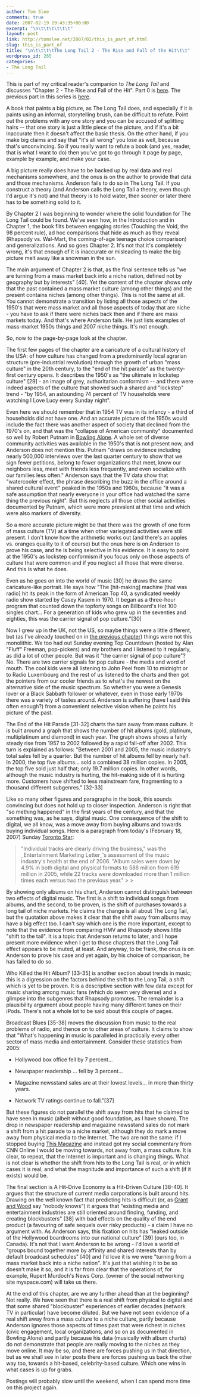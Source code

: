 ```yaml
---
author: Tom Slee
comments: true
date: 2007-02-19 19:43:35+00:00
excerpt: "\n\t\t\t\t\t\t"
layout: post
link: http://tomslee.net/2007/02/this_is_part_of.html
slug: this_is_part_of
title: "\n\t\t\t\tThe Long Tail 2 - The Rise and Fall of the Hit\t\t"
wordpress_id: 265
categories:
- The Long Tail
---
```



				

This is part of my critical reader's companion to _The Long Tail_ and discusses "Chapter 2 - The Rise and Fall of the Hit". Part 0 is [here](http://whimsley.typepad.com/whimsley/2007/02/my_next_several.html). The previous part in this series is [here](http://whimsley.typepad.com/whimsley/2007/02/chapter_1_start.html).  
  
A book that paints a big picture, as The Long Tail does, and especially if it is paints using an informal, storytelling brush, can be difficult to refute. Point out the problems with any one story and you can be accused of splitting hairs -- that one story is just a little piece of the picture, and if it's a bit inaccurate then it doesn't affect the basic thesis. On the other hand, if you make big claims and say that "it's all wrong" you lose as well, because that's unconvincing. So if you really want to refute a book (and yes, reader, that is what I want to do) then you've got to go through it page by page, example by example, and make your case.  
  
A big picture really does have to be backed up by real data and real mechanisms somewhere, and the onus is on the author to provide that data and those mechanisms. Anderson fails to do so in The Long Tail. If you construct a theory (and Anderson calls the Long Tail a theory, even though I'd argue it's not) and that theory is to hold water, then sooner or later there has to be something solid to it.  
  
By Chapter 2 I was beginning to wonder where the solid foundation for The Long Tail could be found. We've seen how, in the Introduction and in Chapter 1, the book flits between engaging stories (Touching the Void, the 98 percent rule), ad hoc comparisons that hide as much as they reveal (Rhapsody vs. Wal-Mart, the coming-of-age teenage choice comparison) and generalizations. And so goes Chapter 2. It's not that it's completely wrong, it's that enough of it is inaccurate or misleading to make the big picture melt away like a snowman in the sun.  
  
The main argument of Chapter 2 is that, as the final sentence tells us "we are turning from a mass market back into a niche nation, defined not by geography but by interests" [40]. Yet the content of the chapter shows only that the past contained a mass market culture (among other things) and the present contains niches (among other things). This is not the same at all. You cannot demonstrate a transition by listing all those aspects of the 1950's that were mass market and all those aspects of today that are niche - you have to ask if there were niches back then and if there are mass markets today. And that's where Anderson fails. He just lists examples of mass-market 1950s things and 2007 niche things. It's not enough.  
  
So, now to the page-by-page look at the chapter.  
  
The first few pages of the chapter are a caricature of a cultural history of the USA: of how culture has changed from a predominantly local agrarian structure (pre-industrial revolution) through the growth of urban "mass culture" in the 20th century, to the "end of the hit parade" as the twenty-first century opens. It describes the 1950's as "the ultimate in lockstep culture" [29] - an image of grey, authoritarian conformism -- and there were indeed aspects of the culture that showed such a shared and "lockstep" trend - "by 1954, an astounding 74 percent of TV households were watching I Love Lucy every Sunday night".   
  
Even here we should remember that in 1954 TV was in its infancy - a third of households did not have one. And an accurate picture of the 1950s would include the fact there was another aspect of society that declined from the 1970's on, and that was the "collapse of American community" documented so well by Robert Putnam in [Bowling Alone](http://www.bowlingalone.com/). A whole set of diverse community activities was available in the 1950's that is not present now, and Anderson does not mention this. Putnam "draws on evidence including nearly 500,000 interviews over the last quarter century to show that we sign fewer petitions, belong to fewer organizations that meet, know our neighbors less, meet with friends less frequently, and even socialize with our families less often." Anderson says that the TV data show that "watercooler effect, the phrase describing the buzz in the office around a shared cultural event" peaked in the 1950s and 1960s, because "it was a safe assumption that nearly everyone in your office had watched the same thing the previous night". But this neglects all those other social activities documented by Putnam, which were more prevalent at that time and which were also markers of diversity.  
  
So a more accurate picture might be that there was the growth of one form of mass culture (TV) at a time when other variegated activities were still present. I don't know how the arithmetic works out (and there's an apples vs. oranges quality to it of course) but the onus here is on Anderson to prove his case, and he is being selective in his evidence. It is easy to point at the 1950's as lockstep conformism if you focus only on those aspects of culture that were common and if you neglect all those that were diverse. And this is what he does.  
  
Even as he goes on into the world of music [30] he draws the same caricature-like portrait. He says how "The [hit-making] machine [that was radio] hit its peak in the form of American Top 40, a syndicated weekly radio show started by Casey Kasem in 1970. It began as a three-hour program that counted down the topforty songs on Billboard's Hot 100 singles chart... For a generation of kids who grew up in the seventies and eighties, this was the carrier signal of pop culture."[30]   
  
Now I grew up in the UK, not the US, so maybe things were a little different, but (as I've already touched on in [the previous chapter](http://whimsley.typepad.com/whimsley/2007/02/chapter_1_start.html)) things were not this monolithic. We too had out Sunday evening Top Countdown (hosted by Alan "Fluff" Freeman, pop-pickers) and my brothers and I listened to it regularly, as did a lot of other people. But was it "the carrier signal of pop culture"? No. There are two carrier signals for pop culture - the media and word of mouth. The cool kids were all listening to John Peel from 10 to midnight or to Radio Luxembourg and the rest of us listened to the charts and then got the pointers from our cooler friends as to what's the newest on the alternative side of the music spectrum. So whether you were a Genesis lover or a Black Sabbath follower or whatever, even in those early 1970s there was a variety of tastes around. Anderson is suffering (have I said this often enough?) from a convenient selective vision when he paints his picture of the past.  
  
The End of the Hit Parade [31-32] charts the turn away from mass culture. It is built around a graph that shows the number of hit albums (gold, platinum, multiplatinum and diamond) in each year. The graph shows shows a fairly steady rise from 1957 to 2002 followed by a rapid fall-off after 2002. This turn is explained as follows: "Between 2001 and 2005, the music industry's total sales fell by a quarter. But the number of hit albums fell by nearly half. In 2000, the top five albums... sold a combined 38 million copies. In 2005, the top five sold just half that; only 19.7 million copies. In other words, although the music industry is hurting, the hit-making side of it is hurting more. Customers have shifted to less mainstream fare, fragmenting to a thousand different subgenres." [32-33]  
  
Like so many other figures and paragraphs in the book, this sounds convincing but does not hold up to closer inspection. Anderson is right that "so
mething happened" in the first years of the century, and that the something was, as he says, digital music. One consequence of the shift to digital, we all know, was a move away from buying albums and towards buying individual songs. Here is a paragraph from today's (February 18, 2007) Sunday [Toronto Star](http://www.thestar.com/artsentertainment/article/182997):  


<blockquote>"Individual tracks are clearly driving the business," was the _Entertainment Marketing Letter_'s assessment of the music industry's health at the end of 2006. "Album sales were down by 4.9% in both digital and physical formats to 588 million from 619 million in 2005, while 22 tracks were downloaded more than 1 million times each versus two the previous year."
> 
> </blockquote>

By showing only albums on his chart, Anderson cannot distinguish between two effects of digital music. The first is a shift to individual songs from albums, and the second, to be proven, is the shift of purchases towards a long tail of niche markets. He claims the change is all about The Long Tail, but the quotation above makes it clear that the shift away from albums may have a big effect too. I can't say which one is the more important, except to note that the evidence from comparing HMV and Rhapsody shows little "shift to the tail". It is a topic that Anderson returns to later, and I hope present more evidence when I get to those chapters that the Long Tail effect appears to be muted, at least. And anyway, to be frank, the onus is on Anderson to prove his case and yet again, by his choice of comparison, he has failed to do so.




Who Killed the Hit Album? [33-35] is another section about trends in music; this is a digression on the factors behind the shift to the Long Tail, a shift which is yet to be proven. It is a descriptive section with few data except for music sharing among music fans (which do seem very diverse) and a glimpse into the subgenres that Rhapsody promotes. The remainder is a plausibility argument about people having many different tunes on their iPods. There's not a whole lot to be said about this couple of pages.




Broadcast Blues [35-38] moves the discussion from music to the real problems of radio, and thence on to other areas of culture. It claims to show that "What's happening in music is paralleled in practically every other sector of mass media and entertainment. Consider these statistics from 2005:




  * Hollywood box office fell by 7 percent...


  * Newspaper readership ... fell by 3 percent...


  * Magazine newsstand sales are at their lowest levels... in more than thirty years.


  * Network TV ratings continue to fall."[37]



But these figures do not parallel the shift away from hits that he claimed to have seen in music (albeit without good foundation, as I have shown). The drop in newspaper readership and magazine newsstand sales do not mark a shift from a hit parade to a niche market, although they do mark a move away from physical media to the Internet. The two are not the same: if I stopped buying [This Magazine](http://www.thismagazine.ca) and instead got my social commentary from CNN Online I would be moving towards, not away from, a mass culture. It is clear, to repeat, that the Internet is important and is changing things. What is not clear is whether the shift from hits to the Long Tail is real, or in which cases it is real, and what the magnitude and importance of such a shift (if it exists) would be.




The final section is A Hit-Drive Economy is a Hit-Driven Culture [38-40]. It argues that the structure of current media corporations is built around hits. Drawing on the well known fact that predicting hits is difficult (or, as [Grant and Wood](//http://www.douglas-mcintyre.com/book_details.asp?b=952) say "nobody knows") it argues that "existing media and entertainment industries are still oriented around finding, funding, and creating blockbusters" [38] with bad effects on the quality of the end product (a favouring of safe sequels over risky products) - a claim I have no argument with. As Anderson says, this fixation on hits has "leaked outside of the Hollywood boardrooms into our national culture" [39] (ours too, in Canada). It's not that I want Anderson to be wrong - I'd love a world of "groups bound together more by affinity and shared interests than by default broadcast schedules" [40] and I'd love it is we were "turning from a mass market back into a niche nation". It's just that wishing it to be so doesn't make it so, and it is far from clear that the operations of, for example, Rupert Murdoch's News Corp. (owner of the social networking site myspace.com) will take us there.




At the end of this chapter, are we any further ahead than at the beginning? Not really. We have seen that there is a real shift from physical to digital and that some shared "blockbuster" experiences of earlier decades (network TV in particular) have become diluted. But we have not seen evidence of a real shift away from a mass culture to a niche culture, partly because Anderson ignores those aspects of times past that were richest in niches (civic engagement, local organizations, and so on as documented in Bowling Alone) and partly because his data (musically with album charts) do not demonstrate that people are really moving to the niches as they move online. It may be so, and there are forces pushing us in that direction, but as we shall see in later posts there are forces pushing us back the other way too, towards a hit-based, celebrity-based culture. Which one wins in what cases is up for grabs.




Postings will probably slow until the weekend, when I can spend more time on this project again.


		
